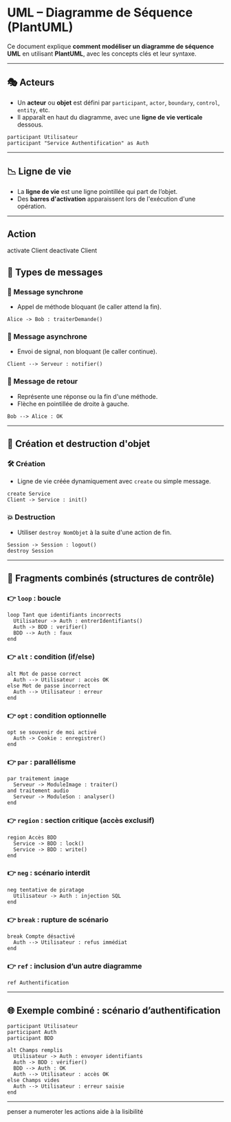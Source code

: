 # UML – Diagramme de Séquence (PlantUML)

Ce document explique **comment modéliser un diagramme de séquence UML** en utilisant **PlantUML**, avec les concepts clés et leur syntaxe.

---

## 🎭 Acteurs

- Un **acteur** ou **objet** est défini par `participant`, `actor`, `boundary`, `control`, `entity`, etc.
- Il apparaît en haut du diagramme, avec une **ligne de vie verticale** dessous.

```plantuml
participant Utilisateur
participant "Service Authentification" as Auth
```

---

## 📉 Ligne de vie

- La **ligne de vie** est une ligne pointillée qui part de l’objet.
- Des **barres d'activation** apparaissent lors de l'exécution d'une opération.

---
## Action
activate Client
deactivate Client


## 📩 Types de messages

### 🔹 Message synchrone
- Appel de méthode bloquant (le caller attend la fin).
```plantuml
Alice -> Bob : traiterDemande()
```

### 🔹 Message asynchrone
- Envoi de signal, non bloquant (le caller continue).
```plantuml
Client --> Serveur : notifier()
```

### 🔹 Message de retour
- Représente une réponse ou la fin d'une méthode.
- Flèche en pointillée de droite à gauche.
```plantuml
Bob --> Alice : OK
```

---

## 🧩 Création et destruction d'objet

### 🛠️ Création
- Ligne de vie créée dynamiquement avec `create` ou simple message.
```plantuml
create Service
Client -> Service : init()
```

### 💥 Destruction
- Utiliser `destroy NomObjet` à la suite d'une action de fin.
```plantuml
Session -> Session : logout()
destroy Session
```

---

## 🧰 Fragments combinés (structures de contrôle)

### 👉 `loop` : boucle
```plantuml
loop Tant que identifiants incorrects
  Utilisateur -> Auth : entrerIdentifiants()
  Auth -> BDD : verifier()
  BDD --> Auth : faux
end
```

### 👉 `alt` : condition (if/else)
```plantuml
alt Mot de passe correct
  Auth --> Utilisateur : accès OK
else Mot de passe incorrect
  Auth --> Utilisateur : erreur
end
```

### 👉 `opt` : condition optionnelle
```plantuml
opt se souvenir de moi activé
  Auth -> Cookie : enregistrer()
end
```

### 👉 `par` : parallélisme
```plantuml
par traitement image
  Serveur -> ModuleImage : traiter()
and traitement audio
  Serveur -> ModuleSon : analyser()
end
```

### 👉 `region` : section critique (accès exclusif)
```plantuml
region Accès BDD
  Service -> BDD : lock()
  Service -> BDD : write()
end
```

### 👉 `neg` : scénario interdit
```plantuml
neg tentative de piratage
  Utilisateur -> Auth : injection SQL
end
```

### 👉 `break` : rupture de scénario
```plantuml
break Compte désactivé
  Auth --> Utilisateur : refus immédiat
end
```

### 👉 `ref` : inclusion d’un autre diagramme
```plantuml
ref Authentification
```

---

## 🌐 Exemple combiné : scénario d’authentification

```plantuml
participant Utilisateur
participant Auth
participant BDD

alt Champs remplis
  Utilisateur -> Auth : envoyer identifiants
  Auth -> BDD : vérifier()
  BDD --> Auth : OK
  Auth --> Utilisateur : accès OK
else Champs vides
  Auth --> Utilisateur : erreur saisie
end
```

---

penser a numeroter les actions aide à la lisibilité

